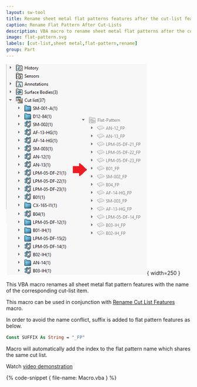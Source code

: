 ```yaml
---
layout: sw-tool
title: Rename sheet metal flat patterns features after the cut-list features
caption: Rename Flat Pattern After Cut-Lists
description: VBA macro to rename sheet metal flat patterns after the corresponding cut-list feature names
image: flat-pattern.svg
labels: [cut-list,sheet metal,flat-pattern,rename]
group: Part
---
```

![Cut-lists and sheet metal flat patterns](renamed-flat-patterns.png){ width=250 }

This VBA macro renames all sheet metal flat pattern features with the name of the corresponding cut-list item.

This macro can be used in conjunction with [Rename Cut List Features](/solidworks-api/document/cut-lists/rename-cut-list-items/) macro.

In order to avoid the name conflict, suffix is added to flat pattern features as below.

~~~ vb jagged-bottom
Const SUFFIX As String = "_FP"
~~~

Macro will automatically add the index to the flat pattern name which shares the same cut list.

Watch [video demonstration](https://youtu.be/jsjN8zNRTuc?t=276)

{% code-snippet { file-name: Macro.vba } %}
